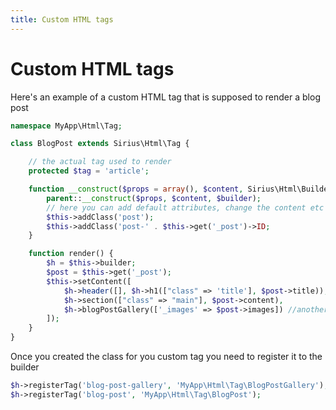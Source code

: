 ```yaml
---
title: Custom HTML tags
---
```


# Custom HTML tags

Here's an example of a custom HTML tag that is supposed to render a blog post

```php
namespace MyApp\Html\Tag;

class BlogPost extends Sirius\Html\Tag {

    // the actual tag used to render
    protected $tag = 'article';

    function __construct($props = array(), $content, Sirius\Html\Builder $builder) {
        parent::__construct($props, $content, $builder);
        // here you can add default attributes, change the content etc
        $this->addClass('post');
        $this->addClass('post-' . $this->get('_post')->ID;
    }

    function render() {
        $h = $this->builder;
        $post = $this->get('_post');
        $this->setContent([
            $h->header([], $h->h1(["class" => 'title'], $post->title)),
            $h->section(["class" => "main"], $post->content),
            $h->blogPostGallery(['_images' => $post->images]) //another custom tag
        ]);
    }
}
```

Once you created the class for you custom tag you need to register it to the builder

```php
$h->registerTag('blog-post-gallery', 'MyApp\Html\Tag\BlogPostGallery');
$h->registerTag('blog-post', 'MyApp\Html\Tag\BlogPost');
```